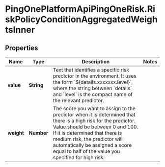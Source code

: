 # PingOnePlatformApiPingOneRisk.RiskPolicyConditionAggregatedWeightsInner

## Properties

Name | Type | Description | Notes
------------ | ------------- | ------------- | -------------
**value** | **String** | Text that identifies a specific risk predictor in the environment. It uses the form &#x60;${details.xxxxxxx.level}&#x60;, where the string between &#x60;details&#x60; and &#x60;level&#x60; is the compact name of the relevant predictor. | 
**weight** | **Number** | The score you want to assign to the predictor when it is determined that there is a high risk for the predictor. Value should be between 0 and 100. If it is determined that there is medium risk, the predictor will automatically be assigned a score equal to half of the value you specified for high risk. | 


